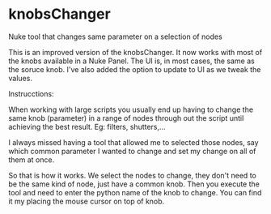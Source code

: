 # knobsChanger
Nuke tool that changes same parameter on a selection of nodes

This is an improved version of the knobsChanger. It now works with most of the knobs available in a Nuke Panel. 
The UI is, in most cases, the same as the soruce knob. 
I've also added the option to update to UI as we tweak the values.

Instrucctions:

When working with large scripts you usually end up having to change the same knob (parameter) 
in a range of nodes through out the script until achieving the best result. Eg: filters, shutters,... 

I always missed having a tool that allowed me to selected those nodes, say which common parameter 
I wanted to change and set my change on all of them at once.

So that is how it works. We select the nodes to change, they don't need to be the same kind of node, 
just have a common knob. Then you execute the tool and need to enter the python name of the knob to change. 
You can find it my placing the mouse cursor on top of knob.
